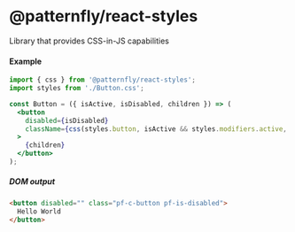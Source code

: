 # @patternfly/react-styles

Library that provides CSS-in-JS capabilities 

#### Example

```jsx
import { css } from '@patternfly/react-styles';
import styles from './Button.css';

const Button = ({ isActive, isDisabled, children }) => (
  <button
    disabled={isDisabled}
    className={css(styles.button, isActive && styles.modifiers.active, isDisabled && styles.modifiers.disabled)}
  >
    {children}
  </button>
);
```

##### DOM output

```html
<button disabled="" class="pf-c-button pf-is-disabled">
  Hello World
</button>
```

[classnames]: https://github.com/JedWatson/classnames
[css-modules]: https://github.com/css-modules/css-modules
[babel]: https://github.com/babel/babel
[jest-styled-components]: https://github.com/styled-components/jest-styled-components#snapshot-testing
[jest-glamor-react]: https://github.com/kentcdodds/jest-glamor-react
[jest-aphrodite-react]: https://github.com/dmiller9911/jest-aphrodite-react
